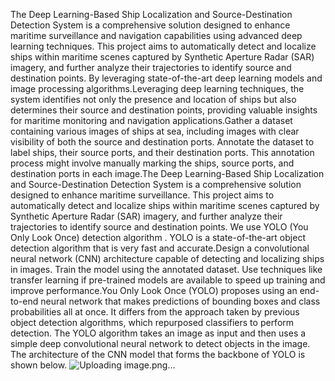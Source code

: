 The Deep Learning-Based Ship Localization and Source-Destination Detection System is a comprehensive solution designed to enhance maritime surveillance and navigation capabilities using advanced deep learning techniques. This project aims to automatically detect and localize ships within maritime scenes captured by Synthetic Aperture Radar (SAR) imagery, and further analyze their trajectories to identify source and destination points. 
By leveraging state-of-the-art deep learning models and image processing algorithms.Leveraging deep learning techniques, the system identifies not only the presence and location of ships but also determines their source and destination points, providing valuable insights for maritime monitoring and navigation applications.Gather a dataset containing various images of ships at sea, including images with clear visibility of both the source and destination ports.
Annotate the dataset to label ships, their source ports, and their destination ports. This annotation process might involve manually marking the ships, source ports, and destination ports in each image.The Deep Learning-Based Ship Localization and Source-Destination Detection System is a comprehensive solution designed to enhance maritime surveillance.
This project aims to automatically detect and localize ships within maritime scenes captured by Synthetic Aperture Radar (SAR) imagery, and further analyze their trajectories to identify source and destination points. 
We use YOLO (You Only Look Once) detection algorithm . YOLO is a state-of-the-art object detection algorithm that is very fast and accurate.Design a convolutional neural network (CNN) architecture capable of detecting and localizing ships in images.
Train the model using the annotated dataset. Use techniques like transfer learning if pre-trained models are available to speed up training and improve performance.You Only Look Once (YOLO) proposes using an end-to-end neural network that makes predictions of bounding boxes and class probabilities all at once. It differs from the approach taken by previous object detection algorithms, which repurposed classifiers to perform detection.
The YOLO algorithm takes an image as input and then uses a simple deep convolutional neural network to detect objects in the image. The architecture of the CNN model that forms the backbone of YOLO is shown below.
![Uploading image.png…]()





